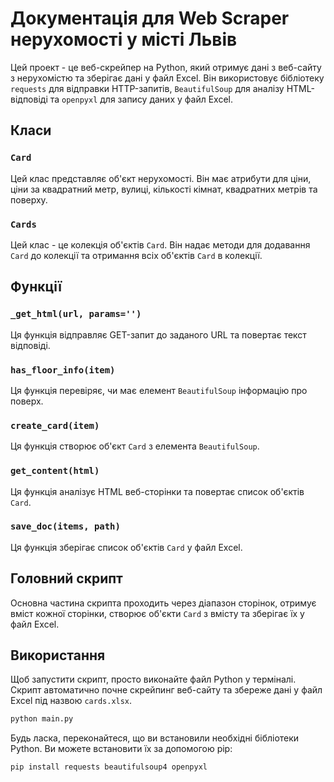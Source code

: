 # Документація для Web Scraper нерухомості у місті Львів

Цей проект - це веб-скрейпер на Python, який отримує дані з веб-сайту з нерухомістю та зберігає дані у файл Excel. Він використовує бібліотеку `requests` для відправки HTTP-запитів, `BeautifulSoup` для аналізу HTML-відповіді та `openpyxl` для запису даних у файл Excel.

## Класи

### `Card`

Цей клас представляє об'єкт нерухомості. Він має атрибути для ціни, ціни за квадратний метр, вулиці, кількості кімнат, квадратних метрів та поверху.

### `Cards`

Цей клас - це колекція об'єктів `Card`. Він надає методи для додавання `Card` до колекції та отримання всіх об'єктів `Card` в колекції.

## Функції

### `_get_html(url, params='')`

Ця функція відправляє GET-запит до заданого URL та повертає текст відповіді.

### `has_floor_info(item)`

Ця функція перевіряє, чи має елемент `BeautifulSoup` інформацію про поверх.

### `create_card(item)`

Ця функція створює об'єкт `Card` з елемента `BeautifulSoup`.

### `get_content(html)`

Ця функція аналізує HTML веб-сторінки та повертає список об'єктів `Card`.

### `save_doc(items, path)`

Ця функція зберігає список об'єктів `Card` у файл Excel.

## Головний скрипт

Основна частина скрипта проходить через діапазон сторінок, отримує вміст кожної сторінки, створює об'єкти `Card` з вмісту та зберігає їх у файл Excel.

## Використання

Щоб запустити скрипт, просто виконайте файл Python у терміналі. Скрипт автоматично почне скрейпинг веб-сайту та збереже дані у файл Excel під назвою `cards.xlsx`.

```bash
python main.py
```

Будь ласка, переконайтеся, що ви встановили необхідні бібліотеки Python. Ви можете встановити їх за допомогою pip:

```bash
pip install requests beautifulsoup4 openpyxl
```
